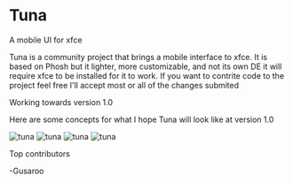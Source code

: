 # Tuna

A mobile UI for xfce

Tuna is a community project that brings a mobile interface to xfce.
It is based on Phosh but it lighter, more customizable, and not its own DE it will require xfce to be installed for it to work.
If you want to contrite code to the project feel free I'll accept most or all of the changes submited

Working towards version 1.0

Here are some concepts for what I hope Tuna will look like at version 1.0

![tuna](screenshots/TunaConcept-home.png)
![tuna](screenshots/TunaConcept-quick.png)
![tuna](screenshots/TunaConcept-noti.png)
![tuna](screenshots/TunaConcept-open.png)

Top contributors

-Gusaroo
